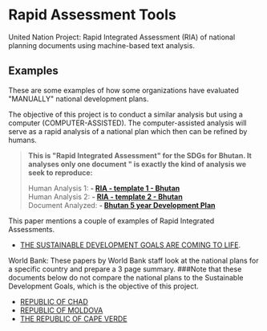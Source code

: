 # Rapid Assessment Tools
United Nation Project: 
Rapid Integrated Assessment (RIA) of national planning documents using machine-based text analysis.

Examples
--------

These are some examples of how some organizations have evaluated "MANUALLY" national development plans.

The objective of this project is to conduct a similar analysis but using a computer (COMPUTER-ASSISTED). The computer-assisted analysis will serve as a rapid analysis of a national plan which then can be refined by humans.

>**This is "Rapid Integrated Assessment" for the SDGs for Bhutan. It analyses only one document " is exactly the kind of analysis we seek to reproduce:**
>
>Human Analysis 1: **- [RIA - template 1 - Bhutan](https://undg.org/wp-content/uploads/2016/06/RIA_Bhutan_Key_Observations-18.12.2015.pdf)**  
>Human Analysis 2: **- [RIA - template 2 - Bhutan](https://undg.org/wp-content/uploads/2016/06/RIA-Bhutan-Template-2-SDG-Profile-excluding-Goal-14-29.10.2015_final-1.pdf)**  
>Document Analyzed: **- [Bhutan 5 year Development Plan](http://www.gnhc.gov.bt/wp-content/uploads/2011/04/Eleventh-Five-Year-Plan.pdf)**

This paper mentions a couple of examples of Rapid Integrated Assessments.
- [THE SUSTAINABLE DEVELOPMENT GOALS
ARE COMING TO LIFE](https://undg.org/wp-content/uploads/2016/07/SDGs-are-Coming-to-Life-UNDG.pdf). 


World Bank:
These papers by World Bank staff look at the national plans for a specific country and prepare a 3 page summary.
###Note that these documents below do not compare the national plans to the Sustainable Development Goals, which is the objective of this project.

- [REPUBLIC OF CHAD](http://documents.worldbank.org/curated/en/944701468230692713/pdf/786920PRSP0IDA000PUBLIC00Box379788B.pdf)  
- [REPUBLIC OF MOLDOVA](http://documents.worldbank.org/curated/en/192891468054247731/pdf/800500PRSP0REP00Box379801B00PUBLIC0.pdf)  
- [THE REPUBLIC OF CAPE VERDE](http://documents.worldbank.org/curated/en/828231468020990509/pdf/844490PRSP0P12060Box382145B00OUO090.pdf)
